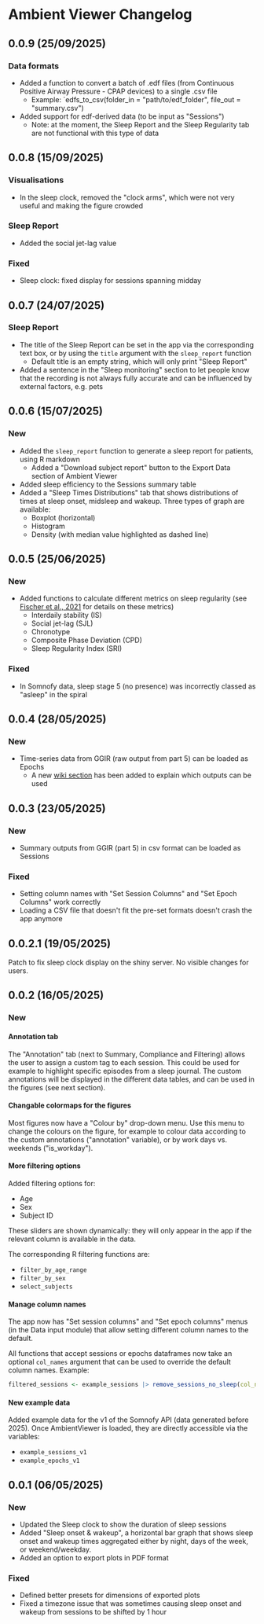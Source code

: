 # Ambient Viewer Changelog

## 0.0.9 (25/09/2025)

### Data formats

- Added a function to convert a batch of .edf files (from Continuous Positive Airway Pressure - CPAP devices) to a single .csv file
  - Example: `edfs_to_csv(folder_in = "path/to/edf_folder", file_out = "summary.csv")
- Added support for edf-derived data (to be input as "Sessions")
  - Note: at the moment, the Sleep Report and the Sleep Regularity tab are not functional with this type of data

## 0.0.8 (15/09/2025)

### Visualisations

- In the sleep clock, removed the "clock arms", which were not very useful and making the figure crowded

### Sleep Report

- Added the social jet-lag value

### Fixed

- Sleep clock: fixed display for sessions spanning midday

## 0.0.7 (24/07/2025)

### Sleep Report

- The title of the Sleep Report can be set in the app via the corresponding text box, or by using the `title` argument with the `sleep_report` function
  - Default title is an empty string, which will only print "Sleep Report"
- Added a sentence in the "Sleep monitoring" section to let people know that the recording is not always fully accurate and can be influenced by external factors, e.g. pets

## 0.0.6 (15/07/2025)

### New

- Added the `sleep_report` function to generate a sleep report for patients, using R markdown
  - Added a "Download subject report" button to the Export Data section of Ambient Viewer
- Added sleep efficiency to the Sessions summary table
- Added a "Sleep Times Distributions" tab that shows distributions of times at sleep onset, midsleep and wakeup. Three types of graph are available:
  - Boxplot (horizontal)
  - Histogram
  - Density (with median value highlighted as dashed line)

## 0.0.5 (25/06/2025)

### New

- Added functions to calculate different metrics on sleep regularity (see [Fischer et al., 2021](https://academic.oup.com/sleep/article/44/10/zsab103/6232042#400055633) for details on these metrics)
  - Interdaily stability (IS)
  - Social jet-lag (SJL)
  - Chronotype
  - Composite Phase Deviation (CPD)
  - Sleep Regularity Index (SRI)

### Fixed

- In Somnofy data, sleep stage 5 (no presence) was incorrectly classed as "asleep" in the spiral

## 0.0.4 (28/05/2025)

### New

- Time-series data from GGIR (raw output from part 5) can be loaded as Epochs
  - A new [wiki section](https://github.com/chronopsychiatry/AmbientViewer/wiki/Using-GGIR-data) has been added to explain which outputs can be used

## 0.0.3 (23/05/2025)

### New

- Summary outputs from GGIR (part 5) in csv format can be loaded as Sessions

### Fixed

- Setting column names with "Set Session Columns" and "Set Epoch Columns" work correctly
- Loading a CSV file that doesn't fit the pre-set formats doesn't crash the app anymore

## 0.0.2.1 (19/05/2025)

Patch to fix sleep clock display on the shiny server. No visible changes for users.

## 0.0.2 (16/05/2025)

### New

#### Annotation tab

The "Annotation" tab (next to Summary, Compliance and Filtering) allows the user to assign a custom tag to each session. This could be used for example to highlight specific episodes from a sleep journal. The custom annotations will be displayed in the different data tables, and can be used in the figures (see next section).

#### Changable colormaps for the figures

Most figures now have a "Colour by" drop-down menu. Use this menu to change the colours on the figure, for example to colour data according to the custom annotations ("annotation" variable), or by work days vs. weekends ("is_workday").

#### More filtering options

Added filtering options for:

- Age
- Sex
- Subject ID

These sliders are shown dynamically: they will only appear in the app if the relevant column is available in the data.

The corresponding R filtering functions are:

- `filter_by_age_range`
- `filter_by_sex`
- `select_subjects`

#### Manage column names

The app now has "Set session columns" and "Set epoch columns" menus (in the Data input module) that allow setting different column names to the default.

All functions that accept sessions or epochs dataframes now take an optional `col_names` argument that can be used to override the default column names. Example:

```r
filtered_sessions <- example_sessions |> remove_sessions_no_sleep(col_names = list(sleep_period = "time_asleep"))
```

#### New example data

Added example data for the v1 of the Somnofy API (data generated before 2025). Once AmbientViewer is loaded, they are directly accessible via the variables:

- `example_sessions_v1`
- `example_epochs_v1`

## 0.0.1 (06/05/2025)

### New

- Updated the Sleep clock to show the duration of sleep sessions
- Added "Sleep onset & wakeup", a horizontal bar graph that shows sleep onset and wakeup times aggregated either by night, days of the week, or weekend/weekday.
- Added an option to export plots in PDF format

### Fixed

- Defined better presets for dimensions of exported plots
- Fixed a timezone issue that was sometimes causing sleep onset and wakeup from sessions to be shifted by 1 hour
